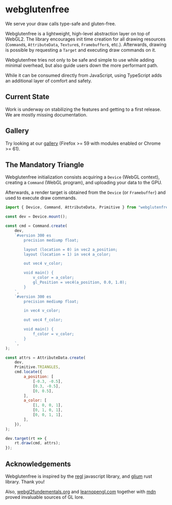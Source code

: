 # webglutenfree

We serve your draw calls type-safe and gluten-free.

Webglutenfree is a lightweight, high-level abstraction layer on top of WebGL2.
The library encourages init time creation for all drawing resources
(`Command`s, `AttributeData`, `Texture`s, `Framebuffer`s, etc.). Afterwards,
drawing is possible by requesting a `Target` and executing draw commands on it.

Webglutenfree tries not only to be safe and simple to use while adding minimal
overhead, but also guide users down the more performant path.

While it can be consumed directly from JavaScript, using TypeScript adds an
additional layer of comfort and safety.

## Current State

Work is underway on stabilizing the features and getting to a first release.
We are mostly missing documentation.

## Gallery

Try looking at our [gallery](https://yanchith.github.io/webglutenfree/)
(Firefox >= 59 with modules enabled or Chrome >= 61).

## The Mandatory Triangle

Webglutenfree initialization consists acquiring a `Device` (WebGL context),
creating a `Command` (WebGL program), and uploading your data to the GPU.

Afterwards, a render target is obtained from the `Device` (or `Framebuffer`)
and used to execute draw commands.

```javascript
import { Device, Command, AttributeData, Primitive } from "webglutenfree";

const dev = Device.mount();

const cmd = Command.create(
    dev,
    `#version 300 es
        precision mediump float;

        layout (location = 0) in vec2 a_position;
        layout (location = 1) in vec4 a_color;

        out vec4 v_color;

        void main() {
            v_color = a_color;
            gl_Position = vec4(a_position, 0.0, 1.0);
        }
    `,
    `#version 300 es
        precision mediump float;

        in vec4 v_color;

        out vec4 f_color;

        void main() {
            f_color = v_color;
        }
    `,
);

const attrs = AttributeData.create(
    dev,
    Primitive.TRIANGLES,
    cmd.locate({
        a_position: [
            [-0.3, -0.5],
            [0.3, -0.5],
            [0, 0.5],
        ],
        a_color: [
            [1, 0, 0, 1],
            [0, 1, 0, 1],
            [0, 0, 1, 1],
        ],
    }),
);

dev.target(rt => {
    rt.draw(cmd, attrs);
});

```

## Acknowledgements

Webglutenfree is inspired by the [regl](http://regl.party) javascript library, and
[glium](https://github.com/glium/glium) rust library. Thank you!

Also, [webgl2fundementals.org](https://webgl2fundamentals.org/) and
[learnopengl.com](https://learnopengl.com/) together with
[mdn](https://developer.mozilla.org/en-US/docs/Web/API/WebGL_API) proved
invaluable sources of GL lore.
